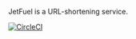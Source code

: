 JetFuel is a URL-shortening service.

[![CircleCI](https://circleci.com/gh/juliankyer/JetFuel.svg?style=svg)](https://circleci.com/gh/juliankyer/JetFuel)